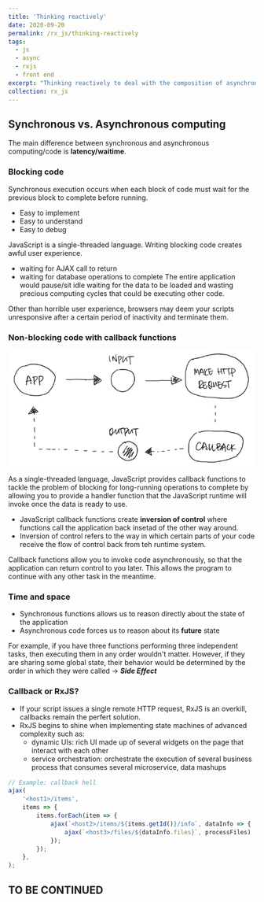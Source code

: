 ```yaml
---
title: 'Thinking reactively'
date: 2020-09-20
permalink: /rx_js/thinking-reactively
tags:
  - js
  - async
  - rxjs
  - front end
excerpt: "Thinking reactively to deal with the composition of asynchronous data flows."
collection: rx_js
---
```

## Synchronous vs. Asynchronous computing
The main difference between synchronous and asynchronous computing/code is **latency/waitime**.

### Blocking code
Synchronous execution occurs when each block of code must wait for the previous block to complete before running.
- Easy to implement
- Easy to understand
- Easy to debug

JavaScript is a single-threaded language. Writing blocking code creates awful user experience.
- waiting for AJAX call to return
- waiting for database operations to complete
The entire application would pause/sit idle waiting for the data to be loaded and wasting precious computing cycles that could be executing other code.

Other than horrible user experience, browsers may deem your scripts unresponsive after a certain period of inactivity and terminate them.

### Non-blocking code with callback functions
<img src="/images/rx-js-cb.png">

As a single-threaded language, JavaScript provides callback functions to tackle the problem of blocking for long-running operations to complete by allowing you to provide a handler function that the JavaScript runtime will invoke once the data is ready to use.
- JavaScript callback functions create **inversion of control** where functions call the application back insetad of the other way around.
- Inversion of control refers to the way in which certain parts of your code receive the flow of control back from teh runtime system.

Callback functions allow you to invoke code asynchronously, so that the application can return control to you later. This allows the program to continue with any other task in the meantime.

### Time and space
- Synchronous functions allows us to reason directly about the state of the application
- Asynchronous code forces us to reason about its **future** state

For example, if you have three functions performing three independent tasks, then executing them in any order wouldn't matter. However, if they are sharing some global state, their behavior would be determined by the order in which they were called -> ***Side Effect***

### Callback or RxJS?
- If your script issues a single remote HTTP request, RxJS is an overkill, callbacks remain the perfert solution.
- RxJS begins to shine when implementing state machines of advanced complexity such as:
  - dynamic UIs: rich UI made up of several widgets on the page that interact with each other
  - service orchestration: orchestrate the execution of several business process that consumes several microservice, data mashups

```javascript
// Example: callback hell
ajax(
    '<host1>/items',
    items => {
        items.forEach(item => {
            ajax(`<host2>/items/${items.getId()}/info`, dataInfo => {
                ajax(`<host3>/files/${dataInfo.files}`, processFiles)
            });
        });
    },
);
```

## **TO BE CONTINUED**
